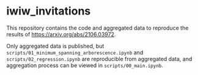 # iwiw_invitations

This repository contains the code and aggregated data to reproduce the results of https://arxiv.org/abs/2106.03972.

Only aggregated data is published, but `scripts/01_minimum_spanning_arborescence.ipynb` and `scripts/02_regression.ipynb` are reproducible from aggregated data, and aggregation process can be viewed in `scripts/00_main.ipynb`.

